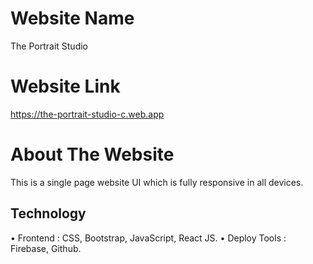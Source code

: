 # Website Name

The Portrait Studio

# Website Link

https://the-portrait-studio-c.web.app

# About The Website

This is a single page website UI which is fully responsive in all devices.

## Technology

• Frontend : CSS, Bootstrap, JavaScript, React JS.
• Deploy Tools : Firebase, Github.
